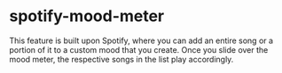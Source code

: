 # spotify-mood-meter
This feature is built upon Spotify, where you can add an entire song or a portion of it to a custom mood that you create. Once you slide over the mood meter, the respective songs in the list play accordingly.
